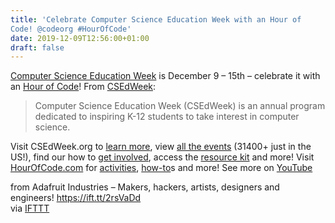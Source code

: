 ```yaml
---
title: 'Celebrate Computer Science Education Week with an Hour of
Code! @codeorg #HourOfCode'
date: 2019-12-09T12:56:00+01:00
draft: false
---
```


[Computer Science Education Week](https://csedweek.org) is December 9 – 15th – celebrate it with an [Hour of Code](https://csedweek.org/learn)! From [CSEdWeek](https://csedweek.org/about):

> Computer Science Education Week (CSEdWeek) is an annual program dedicated to inspiring K-12 students to take interest in computer science.

Visit CSEdWeek.org to [learn more](https://csedweek.org/about), view [all the events](https://hourofcode.com/events) (31400+ just in the US!), find our how to [get involved](https://csedweek.org/educate/hoc), access the [resource kit](https://csedweek.org) and more! Visit [HourOfCode.com](https://hourofcode.com/us) for [activities](https://hourofcode.com/us/learn), [how-to](https://hourofcode.com/us/how-to)s and more! See more on [YouTube](https://www.youtube.com/watch?v=QvyTEx1wyOY&feature=emb_logo)

  
  
from Adafruit Industries – Makers, hackers, artists, designers and engineers! https://ift.tt/2rsVaDd  
via [IFTTT](https://ifttt.com/?ref=da&site=blogger)